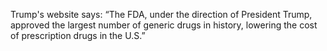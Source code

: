 Trump's website says: “The FDA, under the direction of President Trump, approved the largest number of generic drugs in history, lowering the cost of prescription drugs in the U.S.”
